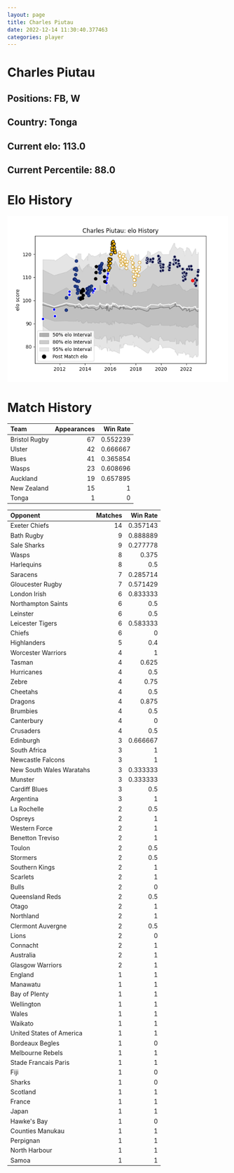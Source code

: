```yaml
---  
layout: page  
title: Charles Piutau  
date: 2022-12-14 11:30:40.377463  
categories: player  
---
```

# Charles Piutau

## Positions: FB, W

## Country: Tonga

## Current elo: 113.0

## Current Percentile: 88.0

# Elo History


![elo history](history_CharlesPiutau.png)
# Match History


| Team          |   Appearances |   Win Rate |
|:--------------|--------------:|-----------:|
| Bristol Rugby |            67 |   0.552239 |
| Ulster        |            42 |   0.666667 |
| Blues         |            41 |   0.365854 |
| Wasps         |            23 |   0.608696 |
| Auckland      |            19 |   0.657895 |
| New Zealand   |            15 |   1        |
| Tonga         |             1 |   0        |

| Opponent                 |   Matches |   Win Rate |
|:-------------------------|----------:|-----------:|
| Exeter Chiefs            |        14 |   0.357143 |
| Bath Rugby               |         9 |   0.888889 |
| Sale Sharks              |         9 |   0.277778 |
| Wasps                    |         8 |   0.375    |
| Harlequins               |         8 |   0.5      |
| Saracens                 |         7 |   0.285714 |
| Gloucester Rugby         |         7 |   0.571429 |
| London Irish             |         6 |   0.833333 |
| Northampton Saints       |         6 |   0.5      |
| Leinster                 |         6 |   0.5      |
| Leicester Tigers         |         6 |   0.583333 |
| Chiefs                   |         6 |   0        |
| Highlanders              |         5 |   0.4      |
| Worcester Warriors       |         4 |   1        |
| Tasman                   |         4 |   0.625    |
| Hurricanes               |         4 |   0.5      |
| Zebre                    |         4 |   0.75     |
| Cheetahs                 |         4 |   0.5      |
| Dragons                  |         4 |   0.875    |
| Brumbies                 |         4 |   0.5      |
| Canterbury               |         4 |   0        |
| Crusaders                |         4 |   0.5      |
| Edinburgh                |         3 |   0.666667 |
| South Africa             |         3 |   1        |
| Newcastle Falcons        |         3 |   1        |
| New South Wales Waratahs |         3 |   0.333333 |
| Munster                  |         3 |   0.333333 |
| Cardiff Blues            |         3 |   0.5      |
| Argentina                |         3 |   1        |
| La Rochelle              |         2 |   0.5      |
| Ospreys                  |         2 |   1        |
| Western Force            |         2 |   1        |
| Benetton Treviso         |         2 |   1        |
| Toulon                   |         2 |   0.5      |
| Stormers                 |         2 |   0.5      |
| Southern Kings           |         2 |   1        |
| Scarlets                 |         2 |   1        |
| Bulls                    |         2 |   0        |
| Queensland Reds          |         2 |   0.5      |
| Otago                    |         2 |   1        |
| Northland                |         2 |   1        |
| Clermont Auvergne        |         2 |   0.5      |
| Lions                    |         2 |   0        |
| Connacht                 |         2 |   1        |
| Australia                |         2 |   1        |
| Glasgow Warriors         |         2 |   1        |
| England                  |         1 |   1        |
| Manawatu                 |         1 |   1        |
| Bay of Plenty            |         1 |   1        |
| Wellington               |         1 |   1        |
| Wales                    |         1 |   1        |
| Waikato                  |         1 |   1        |
| United States of America |         1 |   1        |
| Bordeaux Begles          |         1 |   0        |
| Melbourne Rebels         |         1 |   1        |
| Stade Francais Paris     |         1 |   1        |
| Fiji                     |         1 |   0        |
| Sharks                   |         1 |   0        |
| Scotland                 |         1 |   1        |
| France                   |         1 |   1        |
| Japan                    |         1 |   1        |
| Hawke's Bay              |         1 |   0        |
| Counties Manukau         |         1 |   1        |
| Perpignan                |         1 |   1        |
| North Harbour            |         1 |   1        |
| Samoa                    |         1 |   1        |